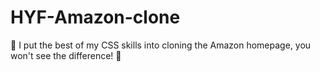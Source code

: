 # HYF-Amazon-clone
🎨 I put the best of my CSS skills into cloning the Amazon homepage, you won't see the difference! 👀 
